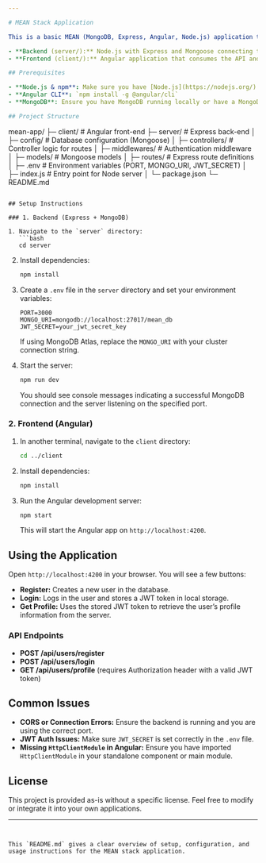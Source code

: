 ```yaml
---

# MEAN Stack Application

This is a basic MEAN (MongoDB, Express, Angular, Node.js) application that demonstrates user registration, login, and profile retrieval using JWT authentication. The application is split into two main parts:

- **Backend (server/):** Node.js with Express and Mongoose connecting to MongoDB, providing RESTful APIs.
- **Frontend (client/):** Angular application that consumes the API and provides a simple user interface.

## Prerequisites

- **Node.js & npm**: Make sure you have [Node.js](https://nodejs.org/) installed.
- **Angular CLI**: `npm install -g @angular/cli`
- **MongoDB**: Ensure you have MongoDB running locally or have a MongoDB Atlas connection string.

## Project Structure

```
mean-app/
 ├─ client/          # Angular front-end
 ├─ server/          # Express back-end
 │   ├─ config/      # Database configuration (Mongoose)
 │   ├─ controllers/ # Controller logic for routes
 │   ├─ middlewares/ # Authentication middleware
 │   ├─ models/      # Mongoose models
 │   ├─ routes/      # Express route definitions
 │   ├─ .env          # Environment variables (PORT, MONGO_URI, JWT_SECRET)
 │   ├─ index.js     # Entry point for Node server
 │   └─ package.json 
 └─ README.md
```

## Setup Instructions

### 1. Backend (Express + MongoDB)

1. Navigate to the `server` directory:
   ```bash
   cd server
   ```
2. Install dependencies:
   ```bash
   npm install
   ```
3. Create a `.env` file in the `server` directory and set your environment variables:
   ```env
   PORT=3000
   MONGO_URI=mongodb://localhost:27017/mean_db
   JWT_SECRET=your_jwt_secret_key
   ```
   
   If using MongoDB Atlas, replace the `MONGO_URI` with your cluster connection string.
   
4. Start the server:
   ```bash
   npm run dev
   ```
   
   You should see console messages indicating a successful MongoDB connection and the server listening on the specified port.

### 2. Frontend (Angular)

1. In another terminal, navigate to the `client` directory:
   ```bash
   cd ../client
   ```
2. Install dependencies:
   ```bash
   npm install
   ```
3. Run the Angular development server:
   ```bash
   npm start
   ```
   
   This will start the Angular app on `http://localhost:4200`.

## Using the Application

Open `http://localhost:4200` in your browser. You will see a few buttons:

- **Register:** Creates a new user in the database.
- **Login:** Logs in the user and stores a JWT token in local storage.
- **Get Profile:** Uses the stored JWT token to retrieve the user’s profile information from the server.

### API Endpoints

- **POST /api/users/register**
- **POST /api/users/login**
- **GET /api/users/profile** (requires Authorization header with a valid JWT token)

## Common Issues

- **CORS or Connection Errors:** Ensure the backend is running and you are using the correct port.
- **JWT Auth Issues:** Make sure `JWT_SECRET` is set correctly in the `.env` file.
- **Missing `HttpClientModule` in Angular:** Ensure you have imported `HttpClientModule` in your standalone component or main module.

## License

This project is provided as-is without a specific license. Feel free to modify or integrate it into your own applications.

---
```


This `README.md` gives a clear overview of setup, configuration, and usage instructions for the MEAN stack application.